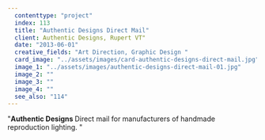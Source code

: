 ```yaml
---
  contenttype: "project"
  index: 113
  title: "Authentic Designs Direct Mail"
  client: Authentic Designs, Rupert VT"
  date: "2013-06-01"
  creative_fields: "Art Direction, Graphic Design "
  card_image: "../assets/images/card-authentic-designs-direct-mail.jpg"
  image_1: "../assets/images/authentic-designs-direct-mail-01.jpg"
  image_2: ""
  image_3: ""
  image_4: ""
  see_also: "114"
---
```


<p className=copy_A>"<strong>Authentic Designs </strong> Direct mail for manufacturers of handmade reproduction lighting.
"</p>
<p className=copy_B></p>
<p className=copy_C></p>
<p className=copy_D></p>
